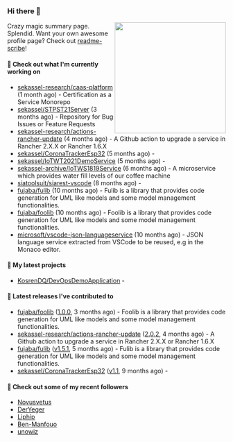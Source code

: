### Hi there 👋

<img align="right" src="https://github.com/KosrenDQ.png?size=512" width="256">

Crazy magic summary page. Splendid.
Want your own awesome profile page? Check out [readme-scribe](https://github.com/muesli/readme-scribe)!

#### 👷 Check out what I'm currently working on

- [sekassel-research/caas-platform](https://github.com/sekassel-research/caas-platform) (1 month ago) - Certification as a Service Monorepo
- [sekassel/STPST21Server](https://github.com/sekassel/STPST21Server) (3 months ago) - Repository for Bug Issues or Feature Requests
- [sekassel-research/actions-rancher-update](https://github.com/sekassel-research/actions-rancher-update) (4 months ago) - A Github action to upgrade a service in Rancher 2.X.X or Rancher 1.6.X
- [sekassel/CoronaTrackerEsp32](https://github.com/sekassel/CoronaTrackerEsp32) (5 months ago) - 
- [sekassel/IoTWT2021DemoService](https://github.com/sekassel/IoTWT2021DemoService) (5 months ago) - 
- [sekassel-archive/IoTWS1819Service](https://github.com/sekassel-archive/IoTWS1819Service) (6 months ago) - A microservice which provides water fill levels of our coffee machine
- [siatoolsuit/siarest-vscode](https://github.com/siatoolsuit/siarest-vscode) (8 months ago) - 
- [fujaba/fulib](https://github.com/fujaba/fulib) (10 months ago) - Fulib is a library that provides code generation for UML like models and some model management functionalities.
- [fujaba/foolib](https://github.com/fujaba/foolib) (10 months ago) - Foolib is a library that provides code generation for UML like models and some model management functionalities.
- [microsoft/vscode-json-languageservice](https://github.com/microsoft/vscode-json-languageservice) (10 months ago) - JSON language service extracted from VSCode to be reused, e.g in the Monaco editor.

#### 🌱 My latest projects

- [KosrenDQ/DevOpsDemoApplication](https://github.com/KosrenDQ/DevOpsDemoApplication) - 

#### 🔭 Latest releases I've contributed to

- [fujaba/foolib](https://github.com/fujaba/foolib) ([1.0.0](https://github.com/fujaba/foolib/releases/tag/1.0.0), 3 months ago) - Foolib is a library that provides code generation for UML like models and some model management functionalities.
- [sekassel-research/actions-rancher-update](https://github.com/sekassel-research/actions-rancher-update) ([2.0.2](https://github.com/sekassel-research/actions-rancher-update/releases/tag/2.0.2), 4 months ago) - A Github action to upgrade a service in Rancher 2.X.X or Rancher 1.6.X
- [fujaba/fulib](https://github.com/fujaba/fulib) ([v1.5.1](https://github.com/fujaba/fulib/releases/tag/v1.5.1), 5 months ago) - Fulib is a library that provides code generation for UML like models and some model management functionalities.
- [sekassel/CoronaTrackerEsp32](https://github.com/sekassel/CoronaTrackerEsp32) ([v1.1](https://github.com/sekassel/CoronaTrackerEsp32/releases/tag/v1.1), 9 months ago) - 

#### 👯 Check out some of my recent followers

- [Novusvetus](https://github.com/Novusvetus)
- [DerYeger](https://github.com/DerYeger)
- [Liphip](https://github.com/Liphip)
- [Ben-Manfouo](https://github.com/Ben-Manfouo)
- [unowiz](https://github.com/unowiz)

